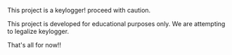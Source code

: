 This project is a keylogger!
proceed with caution.

This project is developed for educational purposes only. We are attempting to legalize keylogger.

That's all for now!!